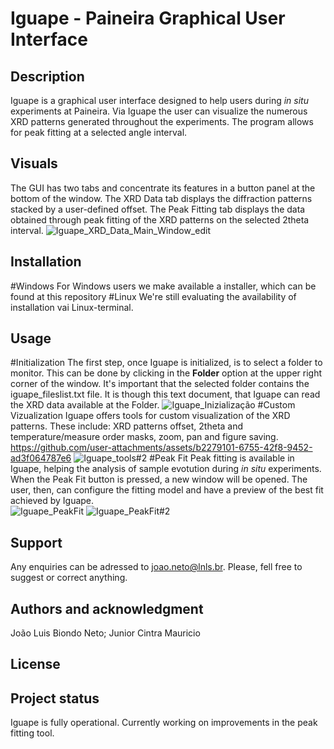 # Iguape - Paineira Graphical User Interface


## Description
Iguape is a graphical user interface designed to help users during *in situ* experiments at Paineira. Via Iguape the user can visualize the numerous XRD patterns generated throughout the experiments. The program allows for peak fitting at a selected angle interval.  

## Visuals
The GUI has two tabs and concentrate its features in a button panel at the bottom of the window. The XRD Data tab displays the diffraction patterns stacked by a user-defined offset. The Peak Fitting tab displays the data obtained through peak fitting of the XRD patterns on the selected 2theta interval.
![Iguape_XRD_Data_Main_Window_edit](https://github.com/user-attachments/assets/fce0ca77-f7bc-483e-9641-448fa115f84d)
## Installation
#Windows
For Windows users we make available a installer, which can be found at this repository
#Linux
We're still evaluating the availability of installation vai Linux-terminal.
## Usage
#Initialization
The first step, once Iguape is initialized, is to select a folder to monitor. This can be done by clicking in the **Folder** option at the upper right corner of the window. It's important that the selected folder contains the iguape_fileslist.txt file. It is though this text document, that Iguape can read the XRD data available at the Folder. 
![Iguape_Inizialização](https://github.com/user-attachments/assets/1fd02452-9f51-4bdf-a837-3d8eeca26618)
#Custom Vizualization
Iguape offers tools for custom visualization of the XRD patterns. These include: XRD patterns offset, 2theta and temperature/measure order masks, zoom, pan and figure saving.
https://github.com/user-attachments/assets/b2279101-6755-42f8-9452-ad3f064787e6
![Iguape_tools#2](https://github.com/user-attachments/assets/d1c4cdb5-5b46-4c8d-966c-5cd69ea62c01)
#Peak Fit
Peak fitting is available in Iguape, helping the analysis of sample evotution during _in situ_ experiments. When the Peak Fit button is pressed, a new window will be opened. The user, then, can configure the fitting model and have a preview of the best fit achieved by Iguape.  
![Iguape_PeakFit](https://github.com/user-attachments/assets/7470aadb-4439-4da7-8a26-c870bc747b93)
![Iguape_PeakFit#2](https://github.com/user-attachments/assets/97165393-08d8-4d95-b295-6b32726a79a8)

## Support
Any enquiries can be adressed to joao.neto@lnls.br. Please, fell free to suggest or correct anything.

## Authors and acknowledgment
João Luis Biondo Neto;
Junior Cintra Mauricio

## License


## Project status
Iguape is fully operational. Currently working on improvements in the peak fitting tool. 
